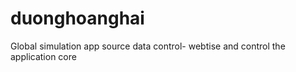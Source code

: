 # duonghoanghai
 Global simulation app source data control- webtise and control the application core
